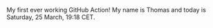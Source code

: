 My first ever working GitHub Action!
My name is Thomas and today is Saturday, 25 March, 19:18 CET. 
